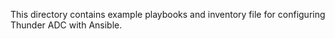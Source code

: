 This directory contains example playbooks and inventory file for configuring Thunder ADC with Ansible.
